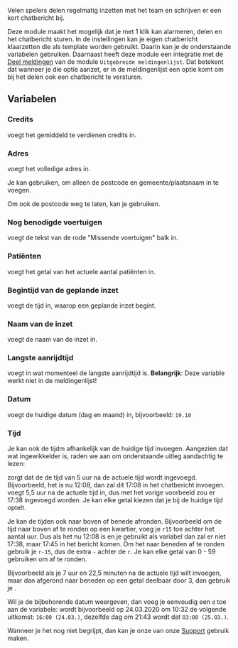 Velen spelers delen regelmatig inzetten met het team en schrijven er een kort chatbericht bij.

Deze module maakt het mogelijk dat je met 1 klik kan alarmeren, delen en het chatbericht sturen. 
In de instellingen kan je eigen chatbericht klaarzetten die als template worden gebruikt. Daarin kan je de onderstaande variabelen gebruiken. 
Daarnaast heeft deze module een integratie met de [Deel meldingen](extendedCallList.md#deel-meldingen) van de module `Uitgebreide meldingenlijst`. Dat betekent dat wanneer je die optie aanzet, er in de meldingenlijst een optie komt om bij het delen ook een chatbericht te versturen.

## Variabelen

### Credits

<code v-html="'{{credits}}'"></code> voegt het gemiddeld te verdienen credits in.

### Adres

<code v-html="'{{address}}'"></code> voegt het volledige adres in.

Je kan <code v-html="'{{city}}'"></code> gebruiken, om alleen de postcode en gemeente/plaatsnaam in te voegen.

Om ook de postcode weg te laten, kan je <code v-html="'{{cityWithoutZip}}'"></code> gebruiken.

### Nog benodigde voertuigen

<code v-html="'{{remaining}}'"></code> voegt de tekst van de rode "Missende voertuigen" balk in.

### Patiënten

<code v-html="'{{patients}}'"></code> voegt het getal van het actuele aantal patiënten in.

### Begintijd van de geplande inzet

<code v-html="'{{beginAt}}'"></code> voegt de tijd in, waarop een geplande inzet begint.

### Naam van de inzet

<code v-html="'{{name}}'"></code> voegt de naam van de inzet in.

### Langste aanrijdtijd

<code v-html="'{{longestDrive}}'"></code> voegt in wat momenteel de langste aanrijdtijd is. **Belangrijk**: Deze variable werkt niet in de meldingenlijst!

### Datum

<code v-html="'{{today}}'"></code> voegt de huidige datum (dag en maand) in, bijvoorbeeld: `19.10`

### Tijd

Je kan ook de tijdm afhankelijk van de huidige tijd invoegen. Aangezien dat wat ingewikkelder is, raden we aan om onderstaande uitleg aandachtig te lezen:

<code v-html="'{{now+5}}'"></code> zorgt dat de de tijd van 5 uur na de actuele tijd wordt ingevoegd. Bijvoorbeeld, het is nu 12:08, dan zal dit 17:08 in het chatbericht invoegen. <code v-html="'{{now+5,5}}'"></code> voegt 5,5 uur na de actuele tijd in, dus met het vorige voorbeeld zou er 17:38 ingevoegd worden. Je kan elke getal kiezen dat je bij de huidige tijd optelt.

Je kan de tijden ook naar boven of benede afronden. Bijvoorbeeld om de tijd naar boven af te ronden op een kwartier, voeg je `r15` toe achter het aantal uur. Dus als het nu 12:08 is en je gebruikt als variabel <code v-html="'{{now+5,5r15}}'"></code> dan zal er niet 17:38, maar 17:45 in het bericht komen.
Om het naar beneden af te ronden gebruik je `r-15`, dus de extra `-` achter de `r`. Je kan elke getal van 0 - 59 gebruiken om af te ronden.

Bijvoorbeeld als je 7 uur en 22,5 minuten na de actuele tijd wilt invoegen, maar dan afgerond naar beneden op een getal deelbaar door 3, dan gebruik je <code v-html="'{{now+7.266r-3}}'"></code>. 

Wil je de bijbehorende datum weergeven, dan voeg je eenvoudig een `d` toe aan de variabele: <code v-html="'{{now+5r0d}}'"></code> wordt bijvoorbeeld op 24.03.2020 om 10:32 de volgende uitkomst: `16:00 (24.03.)`, dezelfde dag om 21:43 wordt dat `03:00 (25.03.)`. 

Wanneer je het nog niet begrijpt, dan kan je onze van onze [Support](/support.md) gebruik maken.
